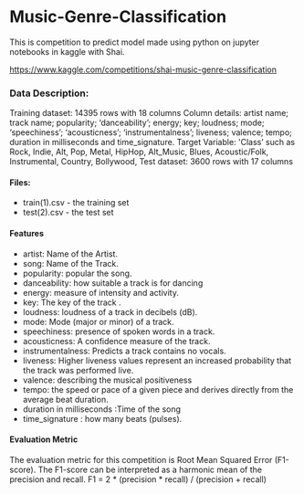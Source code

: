 # Music-Genre-Classification
This is competition to predict model made using python on jupyter notebooks in kaggle with Shai.

https://www.kaggle.com/competitions/shai-music-genre-classification

### Data Description:

Training dataset: 14395 rows with 18 columns
Column details: artist name; track name; popularity; ‘danceability’; energy; key; loudness; mode; ‘speechiness’; ‘acousticness’; ‘instrumentalness’; liveness; valence; tempo; duration in milliseconds and time_signature.
Target Variable: 'Class’ such as Rock, Indie, Alt, Pop, Metal, HipHop, Alt_Music, Blues, Acoustic/Folk, Instrumental, Country, Bollywood,
Test dataset: 3600 rows with 17 columns


#### Files:

- train(1).csv - the training set
- test(2).csv - the test set

#### Features

- artist: Name of the Artist.
- song: Name of the Track.
- popularity: popular the song.
- danceability: how suitable a track is for dancing
- energy: measure of intensity and activity.
- key: The key of the track .
- loudness: loudness of a track in decibels (dB). 
- mode: Mode (major or minor) of a track.
- speechiness: presence of spoken words in a track.
- acousticness: A confidence measure of the track.
- instrumentalness: Predicts a track contains no vocals. 
- liveness: Higher liveness values represent an increased probability that the track was performed live. 
- valence: describing the musical positiveness 
- tempo: the speed or pace of a given piece and derives directly from the average beat duration.
- duration in milliseconds :Time of the song
- time_signature : how many beats (pulses).


#### Evaluation Metric

The evaluation metric for this competition is Root Mean Squared Error (F1-score). The F1-score can be interpreted as a harmonic mean of the precision and recall.
F1 = 2 * (precision * recall) / (precision + recall)

